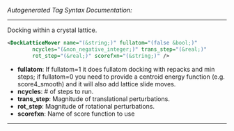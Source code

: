 <!-- THIS IS AN AUTOGENERATED FILE: Don't edit it directly, instead change the schema definition in the code itself. -->

_Autogenerated Tag Syntax Documentation:_

---
Docking within a crystal lattice.

```xml
<DockLatticeMover name="(&string;)" fullatom="(false &bool;)"
        ncycles="(&non_negative_integer;)" trans_step="(&real;)"
        rot_step="(&real;)" scorefxn="(&string;)" />
```

-   **fullatom**: If fullatom=1 it does fullatom docking with repacks and min steps; if fullatom=0 you need to provide a centroid energy function (e.g. score4_smooth) and it will also add lattice slide moves.
-   **ncycles**: # of steps to run.
-   **trans_step**: Magnitude of translational perturbations.
-   **rot_step**: Magnitude of rotational perturbations.
-   **scorefxn**: Name of score function to use

---
